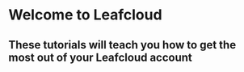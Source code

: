 # Welcome to Leafcloud

## These tutorials will teach you how to get the most out of your Leafcloud account
